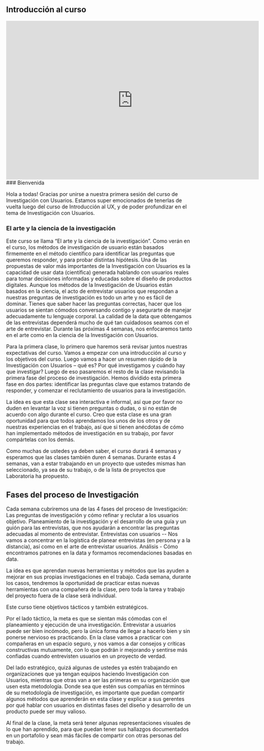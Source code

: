 ## Introducción al curso
<!--- Prueba de CSS para hacer resize --->
<!--- //Prueba de CSS para hacer resize --->
<div class="intrinsic-container">
<iframe src="https://docs.google.com/presentation/d/e/2PACX-1vSqqEgaZsWq0u_GrbhFGH02NAG8uPWgCtriA9D5GB478LWLydJIBFWhbJprNQOfT9zbxUEqhz7l-x6K/embed?start=false&loop=false&delayms=60000" frameborder="0" width="684" height="430" allowfullscreen="true" mozallowfullscreen="true" webkitallowfullscreen="true"></iframe>
</div>
### Bienvenida

Hola a todas! Gracias por unirse a nuestra primera sesión del curso de Investigación con Usuarios. Estamos super emocionados de tenerlas de vuelta luego del curso de Introducción al UX, y de poder profundizar en el tema de Investigación con Usuarios.
  
### El arte y la ciencia de la investigación

Este curso se llama “El arte y la ciencia de la investigación”. Como verán en el curso, los métodos de investigación de usuario están basados firmemente en el método científico para identificar las preguntas que queremos responder, y para probar distintas hipótesis. Una de las propuestas de valor más importantes de la Investigación con Usuarios es la capacidad de usar data (científica) generada hablando con usuarios reales para tomar decisiones informadas y educadas sobre el diseño de productos digitales. Aunque los métodos de la Investigación de Usuarios están basados en la ciencia, el acto de entrevistar usuarios que respondan a nuestras preguntas de investigación es todo un arte y no es fácil de dominar. Tienes que saber hacer las preguntas correctas, hacer que los usuarios se sientan cómodos conversando contigo y asegurarte de manejar adecuadamente tu lenguaje corporal. La calidad de la data que obtengamos de las entrevistas dependerá mucho de qué tan cuidadosos seamos con el arte de entrevistar. Durante las próximas 4 semanas, nos enfocaremos tanto en el arte como en la ciencia de la Investigación con Usuarios.
 
Para la primera clase, lo primero que haremos será revisar juntos nuestras expectativas del curso. Vamos a empezar con una introducción al curso y los objetivos del curso. Luego vamos a hacer un resumen rápido de la Investigación con Usuarios – qué es? Por qué investigamos y cuándo hay que investigar? Luego de eso pasaremos el resto de la clase revisando la primera fase del proceso de investigación. Hemos dividido esta primera fase en dos partes: identificar las preguntas clave que estamos tratando de responder, y comenzar el reclutamiento de usuarios para la investigación.
 
La idea es que esta clase sea interactiva e informal, así que por favor no duden en levantar la voz si tienen preguntas o dudas, o si no están de acuerdo con algo durante el curso. Creo que esta clase es una gran oportunidad para que todos aprendamos los unos de los otros y de nuestras experiencias en el trabajo, así que si tienen anécdotas de cómo han implementado métodos de investigación  en su trabajo, por favor compártelas con los demás.
 
Como muchas de ustedes ya deben saber, el curso durará 4 semanas y esperamos que las clases también duren 4 semanas. Durante estas 4 semanas, van a estar trabajando en un proyecto que ustedes mismas han seleccionado, ya sea de su trabajo, o de la lista de proyectos que Laboratoria ha propuesto.
 
## Fases del proceso de Investigación

Cada semana cubriremos una de las 4 fases del proceso de Investigación:
    Las preguntas de investigación y cómo refinar y reclutar a los usuarios objetivo.
    Planeamiento de la investigación y el desarrollo de una guía y un guión para las entrevistas, que nos ayudarán a encontrar las preguntas adecuadas al momento de entrevistar.
    Entrevistas con usuarios -- Nos vamos a concentrar en la logística de planear entrevistas (en persona y a la distancia), así como en el arte de entrevistar usuarios.
    Análisis - Cómo encontramos patrones en la data y formamos recomendaciones basadas en data.
 
La idea es que aprendan nuevas herramientas y métodos que las ayuden a mejorar en sus propias investigaciones en el trabajo. Cada semana, durante los casos, tendremos la oportunidad de practicar estas nuevas herramientas con una compañera de la clase, pero toda la tarea y trabajo del proyecto fuera de la clase será individual.
 
Este curso tiene objetivos tácticos y también estratégicos.
 
Por el lado táctico, la meta es que se sientan más cómodas con el planeamiento y ejecución de una investigación. Entrevistar a usuarios puede ser bien incómodo, pero la única forma de llegar a hacerlo bien y sin ponerse nervioso es practicando. En la clase vamos a practicar con compañeras en un espacio seguro, y nos vamos a dar consejos y críticas constructivas mutuamente, con lo que podrán ir mejorando y sentirse más confiadas cuando entrevisten usuarios en un proyecto de verdad.
 
Del lado estratégico, quizá algunas de ustedes  ya estén trabajando en organizaciones que ya tengan equipos haciendo Investigación con Usuarios, mientras que otras van a ser las primeras en su organización que usen esta metodología. Donde sea que estén sus compañías en términos de su metodología de investigación, es importante que puedan compartir algunos métodos que aprenderán en esta clase y explicar a sus gerentes por qué hablar con usuarios en distintas fases del diseño y desarrollo de un producto puede ser muy valioso.
 
Al final de la clase, la meta será tener algunas representaciones visuales de lo que han aprendido, para que puedan tener sus hallazgos documentados en un portafolio y sean más fáciles de compartir con otras personas del trabajo.
